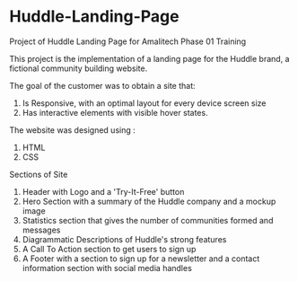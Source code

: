 # Huddle-Landing-Page
Project of Huddle Landing Page for Amalitech Phase 01 Training 

This project is the implementation of a landing page for the Huddle brand, a fictional community building website.

The goal of the customer was to obtain a site that:

1. Is Responsive, with an optimal layout for every device screen size
2. Has interactive elements with visible hover states.

The website was designed using :

1. HTML
2. CSS

Sections of Site 
1. Header with Logo and a 'Try-It-Free' button
2. Hero Section with a summary of the Huddle company and a mockup image
3. Statistics section that gives the number of communities formed and messages 
4. Diagrammatic Descriptions of Huddle's strong features
5. A Call To Action section to get users to sign up
6. A Footer with a section to sign up for a newsletter and a contact information section with social media handles
